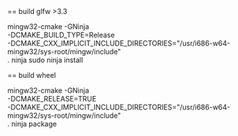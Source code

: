 == build glfw >3.3

mingw32-cmake -GNinja \
    -DCMAKE_BUILD_TYPE=Release \
    -DCMAKE_CXX_IMPLICIT_INCLUDE_DIRECTORIES="/usr/i686-w64-mingw32/sys-root/mingw/include" \
    .
ninja
sudo ninja install

== build wheel

mingw32-cmake -GNinja \
    -DCMAKE_RELEASE=TRUE \
    -DCMAKE_CXX_IMPLICIT_INCLUDE_DIRECTORIES="/usr/i686-w64-mingw32/sys-root/mingw/include" \
    .
ninja package
